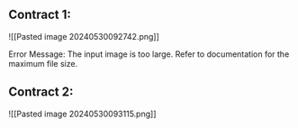 ## Contract 1: 

![[Pasted image 20240530092742.png]]

Error Message:
The input image is too large. Refer to documentation for the maximum file size.

## Contract 2:

![[Pasted image 20240530093115.png]]

